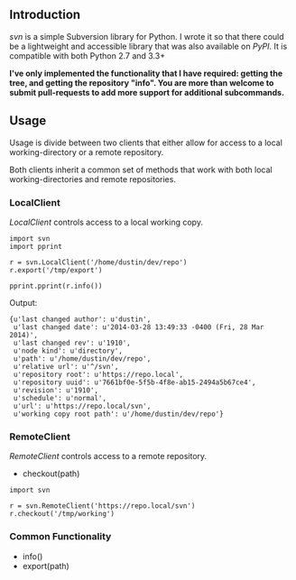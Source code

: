 Introduction
------------

*svn* is a simple Subversion library for Python. I wrote it so that there could be a lightweight and accessible library that was also available on *PyPI*. It is compatible with both Python 2.7 and 3.3+

**I've only implemented the functionality that I have required: getting the tree, and getting the repository "info". You are more than welcome to submit pull-requests to add more support for additional subcommands.**

Usage
-----

Usage is divide between two clients that either allow for access to a local working-directory or a remote repository.

Both clients inherit a common set of methods that work with both local working-directories and remote repositories.

### LocalClient

*LocalClient* controls access to a local working copy.

```
import svn
import pprint

r = svn.LocalClient('/home/dustin/dev/repo')
r.export('/tmp/export')

pprint.pprint(r.info())
```

Output:

```
{u'last changed author': u'dustin',
 u'last changed date': u'2014-03-28 13:49:33 -0400 (Fri, 28 Mar 2014)',
 u'last changed rev': u'1910',
 u'node kind': u'directory',
 u'path': u'/home/dustin/dev/repo',
 u'relative url': u'^/svn',
 u'repository root': u'https://repo.local',
 u'repository uuid': u'7661bf0e-5f5b-4f8e-ab15-2494a5b67ce4',
 u'revision': u'1910',
 u'schedule': u'normal',
 u'url': u'https://repo.local/svn',
 u'working copy root path': u'/home/dustin/dev/repo'}
```

### RemoteClient

*RemoteClient* controls access to a remote repository.

- checkout(path)

```
import svn

r = svn.RemoteClient('https://repo.local/svn')
r.checkout('/tmp/working')
```

### Common Functionality

- info()
- export(path)
